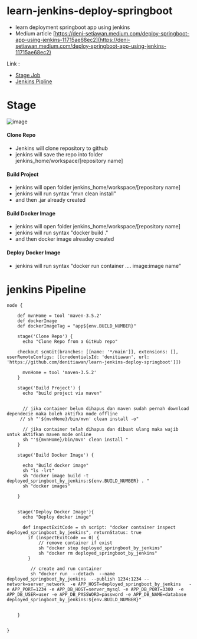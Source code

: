 # learn-jenkins-deploy-springboot
- learn deployment springboot app using jenkins
- Medium article [https://deni-setiawan.medium.com/deploy-springboot-app-using-jenkins-11715ae68ec2](https://deni-setiawan.medium.com/deploy-springboot-app-using-jenkins-11715ae68ec2)

Link :
- [Stage Job](#stage)
- [Jenkins Pipline](#jenkins-pipeline)

 

# Stage
![image](https://user-images.githubusercontent.com/11941308/235840875-3b2a7a7c-90c6-4f36-8448-6bd2ec0c3d88.png)


#### Clone Repo
- Jenkins will clone repository to github
- jenkins will save the repo into folder jenkins_home/workspace/[repository name]

#### Build Project
- jenkins will open folder jenkins_home/workspace/[repository name]
- jenkins will run syntax "mvn clean install" 
- and then .jar already created

#### Build Docker Image
- jenkins will open folder jenkins_home/workspace/[repository name]
- jenkins will run syntax "docker build ."
- and then docker image alreadey created

#### Deploy Docker Image
- jenkins will run syntax "docker run container .... image:image name"


# jenkins Pipeline 
```
node {

    def mvnHome = tool 'maven-3.5.2'
    def dockerImage
    def dockerImageTag = "app${env.BUILD_NUMBER}"

    stage('Clone Repo') {
      echo "Clone Repo from a GitHub repo"

    checkout scmGit(branches: [[name: '*/main']], extensions: [], userRemoteConfigs: [[credentialsId: 'denitiawan', url: 'https://github.com/denitiawan/learn-jenkins-deploy-springboot']])

      mvnHome = tool 'maven-3.5.2'
    }

    stage('Build Project') {
      echo "build project via maven"
      
      
      // jika container belum dihapus dan maven sudah pernah download dependecie maka boleh aktifka mode offline
     // sh "'${mvnHome}/bin/mvn' clean install -o"
      
      // jika container telah dihapus dan dibuat ulang maka wajib untuk aktifkan maven mode online
      sh "'${mvnHome}/bin/mvn' clean install "
    }

    stage('Build Docker Image') {

      echo "Build docker image"
      sh "ls -lrt"
      sh "docker image build -t deployed_springboot_by_jenkins:${env.BUILD_NUMBER} . "
      sh "docker images"

    }


    stage('Deploy Docker Image'){
      echo "Deploy docker image"
      
      def inspectExitCode = sh script: "docker container inspect deployed_springboot_by_jenkins", returnStatus: true
        if (inspectExitCode == 0) {
            // remove container if exist
            sh "docker stop deployed_springboot_by_jenkins"
            sh "docker rm deployed_springboot_by_jenkins"
        } 
        
         // create and run container
         sh "docker run  --detach  --name deployed_springboot_by_jenkins  --publish 1234:1234 --network=server_network  -e APP_HOST=deployed_springboot_by_jenkins   -e APP_PORT=1234 -e APP_DB_HOST=server_mysql -e APP_DB_PORT=3300  -e APP_DB_USER=user -e APP_DB_PASSWORD=password -e APP_DB_NAME=database deployed_springboot_by_jenkins:${env.BUILD_NUMBER}"
      
      
    }


}


```
